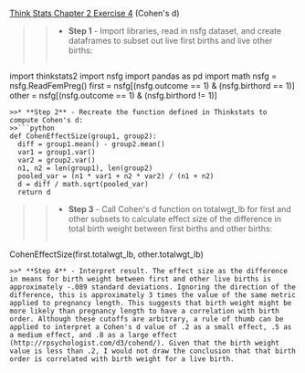 [Think Stats Chapter 2 Exercise 4](http://greenteapress.com/thinkstats2/html/thinkstats2003.html#toc24) (Cohen's d)

>>* **Step 1** - Import libraries, read in nsfg dataset, and create dataframes to subset out live first births and live other births:
>>```python
import thinkstats2
import nsfg
import pandas as pd
import math
nsfg = nsfg.ReadFemPreg()
first = nsfg[(nsfg.outcome == 1) & (nsfg.birthord == 1)]
other = nsfg[(nsfg.outcome == 1) & (nsfg.birthord != 1)]
```
>>* **Step 2** - Recreate the function defined in Thinkstats to compute Cohen's d:
>>```python
def CohenEffectSize(group1, group2):
  diff = group1.mean() - group2.mean()
  var1 = group1.var()
  var2 = group2.var()
  n1, n2 = len(group1), len(group2)
  pooled_var = (n1 * var1 + n2 * var2) / (n1 + n2)
  d = diff / math.sqrt(pooled_var)
  return d
```
>>* **Step 3** - Call Cohen's d function on totalwgt_lb for first and other subsets to calculate effect size of the difference in total birth weight between first births and other births:
>>```python
CohenEffectSize(first.totalwgt_lb, other.totalwgt_lb)
```
>>* **Step 4** - Interpret result. The effect size as the difference in means for birth weight between first and other live births is approximately -.089 standard deviations. Ignoring the direction of the difference, this is approximately 3 times the value of the same metric applied to pregnancy length. This suggests that birth weight might be more likely than pregnancy length to have a correlation with birth order. Although these cutoffs are arbitrary, a rule of thumb can be applied to interpret a Cohen's d value of .2 as a small effect, .5 as a medium effect, and .8 as a large effect (http://rpsychologist.com/d3/cohend/). Given that the birth weight value is less than .2, I would not draw the conclusion that that birth order is correlated with birth weight for a live birth.
